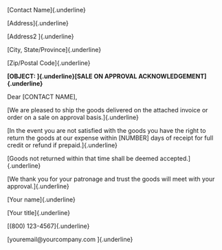 [Contact Name]{.underline}

[Address]{.underline}

[Address2 ]{.underline}

[City, State/Province]{.underline}

[Zip/Postal Code]{.underline}

**[OBJECT: ]{.underline}[SALE ON APPROVAL ACKNOWLEDGEMENT]{.underline}**

Dear \[CONTACT NAME\],

[We are pleased to ship the goods delivered on the attached invoice or
order on a sale on approval basis.]{.underline}

[In the event you are not satisfied with the goods you have the right to
return the goods at our expense within \[NUMBER\] days of receipt for
full credit or refund if prepaid.]{.underline}

[Goods not returned within that time shall be deemed
accepted.]{.underline}

[We thank you for your patronage and trust the goods will meet with your
approval.]{.underline}

[Your name]{.underline}

[Your title]{.underline}

[(800) 123-4567]{.underline}

[youremail\@yourcompany.com ]{.underline}
